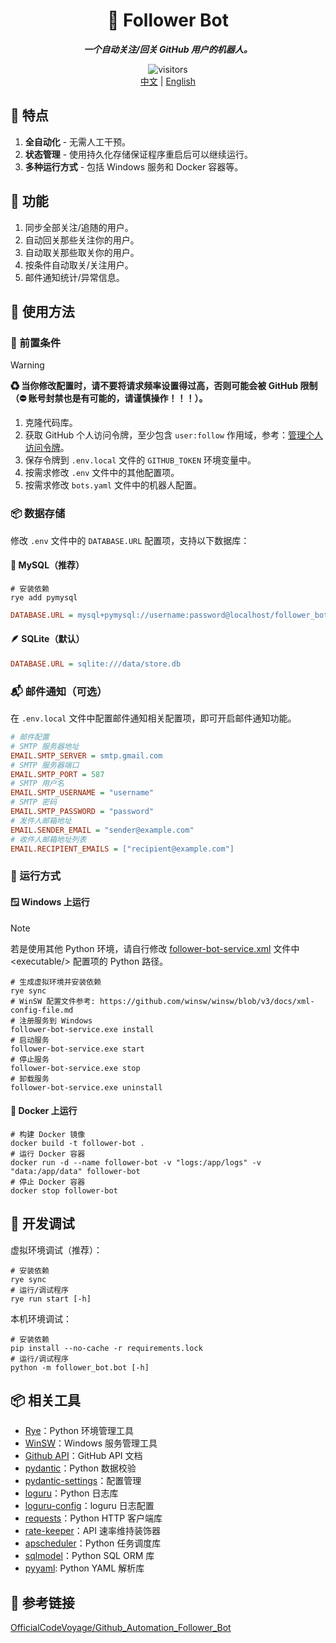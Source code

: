 <div align="center">
  <h1>🤖 Follower Bot</h1>
  <p><em><b>一个自动关注/回关 GitHub 用户的机器人。</b></em></p>
  <img src="https://api.visitorbadge.io/api/combined?path=https://github.com/ftnfurina/follower-bot&label=VISITORS&style=flat-square&countColor=%23f3722c" alt="visitors"/>
  <div>
    <a href="./README_ZH.md">中文</a> |
    <a href="./README.md">English</a>
  </div>
</div>

## 🌟 特点

1. **全自动化** - 无需人工干预。
2. **状态管理** - 使用持久化存储保证程序重启后可以继续运行。
3. **多种运行方式** - 包括 Windows 服务和 Docker 容器等。

## 🎯 功能

1. 同步全部关注/追随的用户。
2. 自动回关那些关注你的用户。
3. 自动取关那些取关你的用户。
4. 按条件自动取关/关注用户。
5. 邮件通知统计/异常信息。

## 🚀 使用方法

### 🔧 前置条件

> [!Warning]
> **♻ 当你修改配置时，请不要将请求频率设置得过高，否则可能会被 GitHub 限制（⛔ 账号封禁也是有可能的，请谨慎操作！！！）。**

1. 克隆代码库。
2. 获取 GitHub 个人访问令牌，至少包含 `user:follow` 作用域，参考：[管理个人访问令牌](https://docs.github.com/zh/authentication/keeping-your-account-and-data-secure/managing-your-personal-access-tokens)。
3. 保存令牌到 `.env.local` 文件的 `GITHUB_TOKEN` 环境变量中。
4. 按需求修改 `.env` 文件中的其他配置项。
5. 按需求修改 `bots.yaml` 文件中的机器人配置。

### 📦 数据存储

修改 `.env` 文件中的 `DATABASE.URL` 配置项，支持以下数据库：

#### 🐬 MySQL（推荐）

```shell
# 安装依赖
rye add pymysql
```


```ini
DATABASE.URL = mysql+pymysql://username:password@localhost/follower_bot
```

#### 🪶 SQLite（默认）

```ini
DATABASE.URL = sqlite:///data/store.db
```

### 📬 邮件通知（可选）

在 `.env.local` 文件中配置邮件通知相关配置项，即可开启邮件通知功能。

```ini
# 邮件配置
# SMTP 服务器地址
EMAIL.SMTP_SERVER = smtp.gmail.com
# SMTP 服务器端口
EMAIL.SMTP_PORT = 587
# SMTP 用户名
EMAIL.SMTP_USERNAME = "username"
# SMTP 密码
EMAIL.SMTP_PASSWORD = "password"
# 发件人邮箱地址
EMAIL.SENDER_EMAIL = "sender@example.com"
# 收件人邮箱地址列表
EMAIL.RECIPIENT_EMAILS = ["recipient@example.com"]
```

### 🏃 运行方式

#### 🪟 Windows 上运行

> [!Note]
> 若是使用其他 Python 环境，请自行修改 [follower-bot-service.xml](./follower-bot-service.xml) 文件中 &lt;executable/&gt; 配置项的 Python 路径。

```shell
# 生成虚拟环境并安装依赖
rye sync
# WinSW 配置文件参考: https://github.com/winsw/winsw/blob/v3/docs/xml-config-file.md
# 注册服务到 Windows
follower-bot-service.exe install
# 启动服务
follower-bot-service.exe start
# 停止服务
follower-bot-service.exe stop
# 卸载服务
follower-bot-service.exe uninstall
```

#### 🐋 Docker 上运行

```shell
# 构建 Docker 镜像
docker build -t follower-bot .
# 运行 Docker 容器
docker run -d --name follower-bot -v "logs:/app/logs" -v "data:/app/data" follower-bot
# 停止 Docker 容器
docker stop follower-bot
```

## 🧪 开发调试

虚拟环境调试（推荐）：

```shell
# 安装依赖
rye sync
# 运行/调试程序
rye run start [-h]
```

本机环境调试：

```shell
# 安装依赖
pip install --no-cache -r requirements.lock
# 运行/调试程序
python -m follower_bot.bot [-h]
```

## 📦 相关工具

+ [Rye](https://github.com/astral-sh/rye)：Python 环境管理工具
+ [WinSW](https://github.com/winsw/winsw)：Windows 服务管理工具
+ [Github API](https://docs.github.com/zh/rest)：GitHub API 文档
+ [pydantic](https://docs.pydantic.dev/latest/)：Python 数据校验
+ [pydantic-settings](https://docs.pydantic.dev/latest/concepts/pydantic_settings/#settings-management)：配置管理
+ [loguru](https://github.com/Delgan/loguru)：Python 日志库
+ [loguru-config](https://github.com/erezinman/loguru-config)：loguru 日志配置
+ [requests](https://requests.readthedocs.io/en/latest/)：Python HTTP 客户端库
+ [rate-keeper](https://github.com/ftnfurina/rate-keeper)：API 速率维持装饰器
+ [apscheduler](https://github.com/agronholm/apscheduler)：Python 任务调度库
+ [sqlmodel](https://sqlmodel.tiangolo.com/)：Python SQL ORM 库
+ [pyyaml](https://github.com/yaml/pyyaml): Python YAML 解析库

## 🔗 参考链接

[OfficialCodeVoyage/Github_Automation_Follower_Bot](https://github.com/OfficialCodeVoyage/Github_Automation_Follower_Bot)
